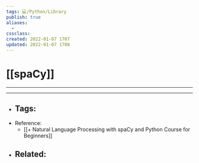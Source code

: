 ```yaml
---
tags: 💻️/Python/Library
publish: true
aliases:
  - 
cssclass: 
created: 2022-01-07 1707
updated: 2022-01-07 1708
---
```


# [[spaCy]]

---



---

- Tags: 
	- 
- Reference:
	- [[+ Natural Language Processing with spaCy and Python Course for Beginners]]
- Related:
	- 
